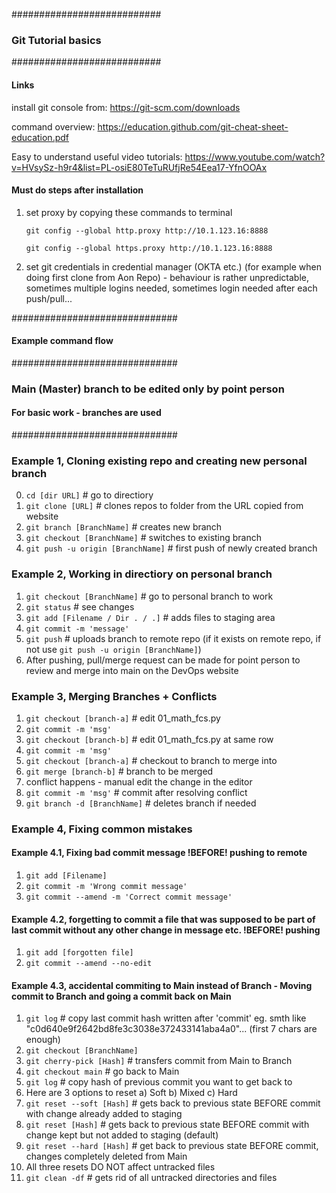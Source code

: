 ###########################
### Git Tutorial basics ###
###########################

#### Links ####
install git console from:
https://git-scm.com/downloads

command overview:
https://education.github.com/git-cheat-sheet-education.pdf

Easy to understand useful video tutorials:
https://www.youtube.com/watch?v=HVsySz-h9r4&list=PL-osiE80TeTuRUfjRe54Eea17-YfnOOAx


#### Must do steps after installation ####
1) set proxy by copying these commands to terminal

	`git config --global http.proxy http://10.1.123.16:8888`

	`git config --global https.proxy http://10.1.123.16:8888`

2) set git credentials in credential manager (OKTA etc.) (for example when doing first clone from Aon Repo) - behaviour is rather unpredictable, sometimes multiple logins needed, sometimes login needed after each push/pull...


##############################
#### Example command flow ####
##############################


### Main (Master) branch to be edited only by point person ###
#### For basic work - branches are used ####

##############################

### Example 1, Cloning existing repo and creating new personal branch ###
0) `cd [dir URL]`	   # go to directiory
1) `git clone [URL]`	   # clones repos to folder from the URL copied from website
2) `git branch [BranchName]`	   # creates new branch
3) `git checkout [BranchName]`	   # switches to existing branch
4) `git push -u origin [BranchName]`	# first push of newly created branch

### Example 2, Working in directiory on personal branch ###
1) `git checkout [BranchName]`    # go to personal branch to work
2) `git status`	   # see changes
3) `git add [Filename / Dir . / .]`    # adds files to staging area
4) `git commit -m 'message'`
5) `git push`    # uploads branch to remote repo (if it exists on remote repo, if not use `git push -u origin [BranchName]`)
6)  After pushing, pull/merge request can be made for point person to review and merge into main on the DevOps website


### Example 3, Merging Branches + Conflicts ###
1) `git checkout [branch-a]`	# edit 01_math_fcs.py
2) `git commit -m 'msg'`
3) `git checkout [branch-b]` 	# edit 01_math_fcs.py at same row
4) `git commit -m 'msg'`
5) `git checkout [branch-a]`	# checkout to branch to merge into
6) `git merge [branch-b]`	# branch to be merged
7)  conflict happens - manual edit the change in the editor
8) `git commit -m 'msg'`	# commit after resolving conflict
9) `git branch -d [BranchName]`	# deletes branch if needed

### Example 4, Fixing common mistakes ###
#### Example 4.1, Fixing bad commit message !BEFORE! pushing to remote ####
1) `git add [Filename]`
2) `git commit -m 'Wrong commit message'`
3) `git commit --amend -m 'Correct commit message'` 

#### Example 4.2, forgetting to commit a file that was supposed to be part of last commit without any other change in message etc. !BEFORE! pushing ####
1) `git add [forgotten file]`
1) `git commit --amend --no-edit`

#### Example 4.3, accidental commiting to Main instead of Branch - Moving commit to Branch and going a commit back on Main ####
1) `git log` # copy last commit hash written after 'commit' eg. smth like "c0d640e9f2642bd8fe3c3038e372433141aba4a0"... (first 7 chars are enough)
2) `git checkout [BranchName]`
3) `git cherry-pick [Hash]` # transfers commit from Main to Branch
4) `git checkout main` # go back to Main
5) `git log` # copy hash of previous commit you want to get back to
6) Here are 3 options to reset a) Soft b) Mixed c) Hard
7) `git reset --soft [Hash]` # gets back to previous state BEFORE commit with change already added to staging
7) `git reset [Hash]` # gets back to previous state BEFORE commit with change kept but not added to staging (default)
7) `git reset --hard [Hash]` # get back to previous state BEFORE commit, changes completely deleted from Main
8) All three resets DO NOT affect untracked files
9) `git clean -df` # gets rid of all untracked directories and files
